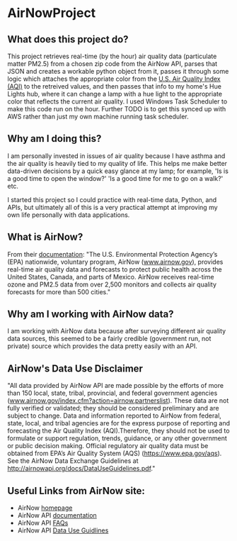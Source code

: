 # AirNowProject

## What does this project do?
This project retrieves real-time (by the hour) air quality data (particulate matter PM2.5) from a chosen zip code from the AirNow API, parses that JSON and creates a workable python object from it, passes it through some logic which attaches the appropriate color from the [U.S. Air Quality Index (AQI)](https://www.airnow.gov/aqi/aqi-basics/) to the retreived values, and then passes that info to my home's Hue Lights hub, where it can change a lamp with a hue light to the appropriate color that reflects the current air quality. I used Windows Task Scheduler to make this code run on the hour. Further TODO is to get this synced up with AWS rather than just my own machine running task scheduler. 

## Why am I doing this?
I am personally invested in issues of air quality because I have asthma and the air quality is heavily tied to my quality of life. This helps me make better data-driven decisions by a quick easy glance at my lamp; for example, 'Is is a good time to open the window?' 'Is a good time for me to go on a walk?' etc. 

I started this project so I could practice with real-time data, Python, and APIs, but ultimately all of this is a very practical attempt at improving my own life personally with data applications.

## What is AirNow?
From their [documentation](https://docs.airnowapi.org/docs/MonitoringSiteFactSheet.pdf): "The U.S. Environmental Protection Agency’s (EPA) nationwide, voluntary program, AirNow (www.airnow.gov), provides real-time air quality data and forecasts to protect public health across the United States, Canada, and parts of Mexico. AirNow receives real-time ozone and PM2.5 data from over 2,500 monitors and collects air quality forecasts for more than 500 cities."

## Why am I working with AirNow data?
I am working with AirNow data because after surveying different air quality data sources, this seemed to be a fairly credible (government run, not private) source which provides the data pretty easily with an API.

## AirNow's Data Use Disclaimer
"All data provided by AirNow API are made possible by the efforts of more than 150 local, state, tribal, provincial, and federal government agencies (www.airnow.gov/index.cfm?action=airnow.partnerslist). These data are not fully verified or validated; they should be considered preliminary and are subject to change. Data and information reported to AirNow from federal, state, local, and tribal agencies are for the express purpose of reporting and forecasting the Air Quality Index (AQI).Therefore, they should not be used to formulate or support regulation, trends, guidance, or any other government or public decision making. Official regulatory air quality data must be obtained from EPA’s Air Quality System (AQS) (https://www.epa.gov/aqs). See the AirNow Data Exchange Guidelines at http://airnowapi.org/docs/DataUseGuidelines.pdf." 

## Useful Links from AirNow site:
- AirNow [homepage](https://www.airnow.gov/)
- AirNow API [documentation](https://docs.airnowapi.org/)
- AirNow API [FAQs](https://docs.airnowapi.org/faq)
- AirNow API [Data Use Guidlines](https://docs.airnowapi.org/docs/DataUseGuidelines.pdf)
